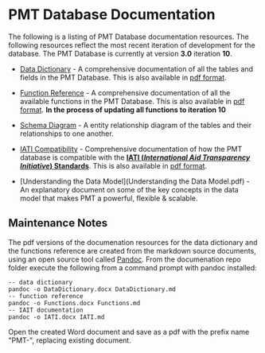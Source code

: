 ﻿# PMT Database Documentation

The following is a listing of PMT Database documentation resources. The
following resources reflect the most recent iteration of development for
the database. The PMT Database is currently at version **3.0** iteration 
**10**.

* [Data Dictionary](DataDictionary.md) - A comprehensive documentation of
all the tables and fields in the PMT Database. This is also available in
[pdf format](PMT-DataDictionary.pdf).

* [Function Reference](Functions.md) - A comprehensive documentation of
all the available functions in the PMT Database. This is also available in
[pdf format](PMT-Functions.pdf). **In the process of 
updating all functions to iteration 10**

* [Schema Diagram](PMT-Schema.pdf) - A entity relationship diagram of the
tables and their relationships to one another.

* [IATI Compatibility](IATI.md) - Comprehensive documentation of how the PMT 
database is compatible with the 
[**IATI (_International Aid Transparency Initiative_) Standards**](http://iatistandard.org/).
This is also available in [pdf format](PMT-IATICompatability.pdf).

* [Understanding the Data Model](Understanding the Data Model.pdf) - An 
explanatory document on some of the key concepts in the data model that 
makes PMT a powerful, flexible & scalable.


## Maintenance Notes

The pdf versions of the documenation resources for the data dictionary and
the functions reference are created from the markdown source documents, using
an open source tool called [Pandoc](http://pandoc.org/). From the documenation
repo folder execute the following from a command prompt with pandoc installed:

```
-- data dictionary
pandoc -o DataDictionary.docx DataDictionary.md
-- function reference
pandoc -o Functions.docx Functions.md
-- IAIT documentation
pandoc -o IATI.docx IATI.md

```

Open the created Word document and save as a pdf with the prefix name "PMT-", 
replacing existing document.
